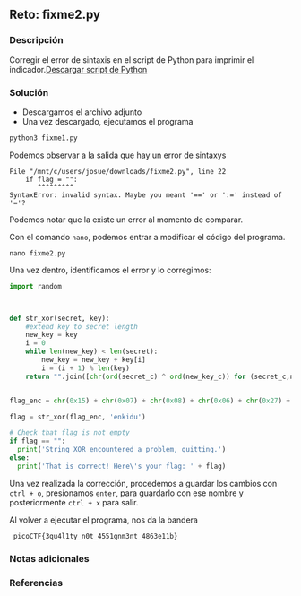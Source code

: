## Reto: fixme2.py
### Descripción
Corregir el error de sintaxis en el script de Python para imprimir el indicador.[Descargar script de Python](https://artifacts.picoctf.net/c/5/fixme2.py)
### Solución
- Descargamos el archivo adjunto
- Una vez descargado, ejecutamos el programa
```python
python3 fixme1.py
```

Podemos observar a la salida que hay un error de sintaxys
```salida
File "/mnt/c/users/josue/downloads/fixme2.py", line 22
    if flag = "":
       ^^^^^^^^^
SyntaxError: invalid syntax. Maybe you meant '==' or ':=' instead of '='?
```

Podemos notar que la existe un error al momento de comparar.

Con el comando `nano`, podemos entrar a modificar el código del programa.
```
nano fixme2.py
```

Una vez dentro, identificamos el error y lo corregimos:
```python
import random



def str_xor(secret, key):
    #extend key to secret length
    new_key = key
    i = 0
    while len(new_key) < len(secret):
        new_key = new_key + key[i]
        i = (i + 1) % len(key)
    return "".join([chr(ord(secret_c) ^ ord(new_key_c)) for (secret_c,new_key_c) in zip(secret,new_key)])


flag_enc = chr(0x15) + chr(0x07) + chr(0x08) + chr(0x06) + chr(0x27) + chr(0x21) + chr(0x23) + chr(0x15) + chr(0x58) + chr(0x18) + chr(0x11) + chr(0x41) + >

flag = str_xor(flag_enc, 'enkidu')

# Check that flag is not empty
if flag == "":
  print('String XOR encountered a problem, quitting.')
else:
  print('That is correct! Here\'s your flag: ' + flag)

```

Una vez realizada la corrección, procedemos a guardar los cambios con `ctrl + o`, presionamos `enter`, para guardarlo con ese nombre y posteriormente `ctrl + x` para salir.

Al volver a ejecutar el programa, nos da la bandera
```flag
 picoCTF{3qu4l1ty_n0t_4551gnm3nt_4863e11b}
```

### Notas adicionales
### Referencias

